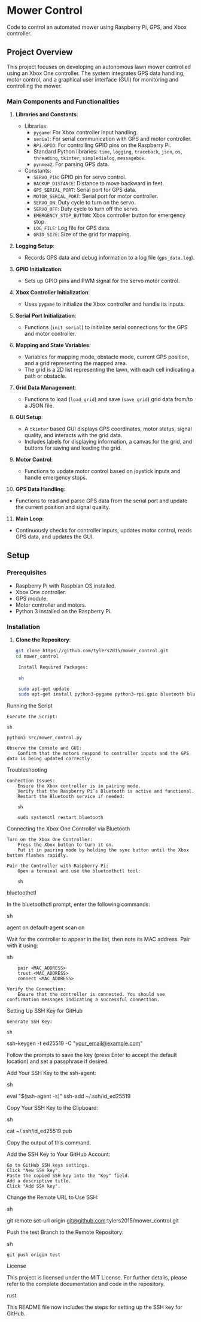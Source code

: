 # Mower Control

Code to control an automated mower using Raspberry Pi, GPS, and Xbox controller.

## Project Overview

This project focuses on developing an autonomous lawn mower controlled using an Xbox One controller. The system integrates GPS data handling, motor control, and a graphical user interface (GUI) for monitoring and controlling the mower.

### Main Components and Functionalities

1. **Libraries and Constants**:
   - Libraries: 
     - `pygame`: For Xbox controller input handling.
     - `serial`: For serial communication with GPS and motor controller.
     - `RPi.GPIO`: For controlling GPIO pins on the Raspberry Pi.
     - Standard Python libraries: `time`, `logging`, `traceback`, `json`, `os`, `threading`, `tkinter`, `simpledialog`, `messagebox`.
     - `pynmea2`: For parsing GPS data.
   - Constants:
     - `SERVO_PIN`: GPIO pin for servo control.
     - `BACKUP_DISTANCE`: Distance to move backward in feet.
     - `GPS_SERIAL_PORT`: Serial port for GPS data.
     - `MOTOR_SERIAL_PORT`: Serial port for motor controller.
     - `SERVO_ON`: Duty cycle to turn on the servo.
     - `SERVO_OFF`: Duty cycle to turn off the servo.
     - `EMERGENCY_STOP_BUTTON`: Xbox controller button for emergency stop.
     - `LOG_FILE`: Log file for GPS data.
     - `GRID_SIZE`: Size of the grid for mapping.

2. **Logging Setup**:
   - Records GPS data and debug information to a log file (`gps_data.log`).

3. **GPIO Initialization**:
   - Sets up GPIO pins and PWM signal for the servo motor control.

4. **Xbox Controller Initialization**:
   - Uses `pygame` to initialize the Xbox controller and handle its inputs.

5. **Serial Port Initialization**:
   - Functions (`init_serial`) to initialize serial connections for the GPS and motor controller.

6. **Mapping and State Variables**:
   - Variables for mapping mode, obstacle mode, current GPS position, and a grid representing the mapped area.
   - The grid is a 2D list representing the lawn, with each cell indicating a path or obstacle.

7. **Grid Data Management**:
   - Functions to load (`load_grid`) and save (`save_grid`) grid data from/to a JSON file.

8. **GUI Setup**:
   - A `tkinter` based GUI displays GPS coordinates, motor status, signal quality, and interacts with the grid data.
   - Includes labels for displaying information, a canvas for the grid, and buttons for saving and loading the grid.

9. **Motor Control**:
   - Functions to update motor control based on joystick inputs and handle emergency stops.

10. **GPS Data Handling**:
   - Functions to read and parse GPS data from the serial port and update the current position and signal quality.

11. **Main Loop**:
   - Continuously checks for controller inputs, updates motor control, reads GPS data, and updates the GUI.

## Setup

### Prerequisites

- Raspberry Pi with Raspbian OS installed.
- Xbox One controller.
- GPS module.
- Motor controller and motors.
- Python 3 installed on the Raspberry Pi.

### Installation

1. **Clone the Repository**:
   ```sh
   git clone https://github.com/tylers2015/mower_control.git
   cd mower_control

    Install Required Packages:

    sh

    sudo apt-get update
    sudo apt-get install python3-pygame python3-rpi.gpio bluetooth bluez blueman

Running the Script

    Execute the Script:

    sh

    python3 src/mower_control.py

    Observe the Console and GUI:
        Confirm that the motors respond to controller inputs and the GPS data is being updated correctly.

Troubleshooting

    Connection Issues:
        Ensure the Xbox controller is in pairing mode.
        Verify that the Raspberry Pi’s Bluetooth is active and functional.
        Restart the Bluetooth service if needed:

        sh

        sudo systemctl restart bluetooth

Connecting the Xbox One Controller via Bluetooth

    Turn on the Xbox One Controller:
        Press the Xbox button to turn it on.
        Put it in pairing mode by holding the sync button until the Xbox button flashes rapidly.

    Pair the Controller with Raspberry Pi:
        Open a terminal and use the bluetoothctl tool:

        sh

bluetoothctl

In the bluetoothctl prompt, enter the following commands:

sh

agent on
default-agent
scan on

Wait for the controller to appear in the list, then note its MAC address. Pair with it using:

sh

        pair <MAC_ADDRESS>
        trust <MAC_ADDRESS>
        connect <MAC_ADDRESS>

    Verify the Connection:
        Ensure that the controller is connected. You should see confirmation messages indicating a successful connection.

Setting Up SSH Key for GitHub

    Generate SSH Key:

    sh

ssh-keygen -t ed25519 -C "your_email@example.com"

Follow the prompts to save the key (press Enter to accept the default location) and set a passphrase if desired.

Add Your SSH Key to the ssh-agent:

sh

eval "$(ssh-agent -s)"
ssh-add ~/.ssh/id_ed25519

Copy Your SSH Key to the Clipboard:

sh

cat ~/.ssh/id_ed25519.pub

Copy the output of this command.

Add the SSH Key to Your GitHub Account:

    Go to GitHub SSH keys settings.
    Click "New SSH key".
    Paste the copied SSH key into the "Key" field.
    Add a descriptive title.
    Click "Add SSH key".

Change the Remote URL to Use SSH:

sh

git remote set-url origin git@github.com:tylers2015/mower_control.git

Push the test Branch to the Remote Repository:

sh

    git push origin test

License

This project is licensed under the MIT License. For further details, please refer to the complete documentation and code in the repository.

rust


This README file now includes the steps for setting up the SSH key for GitHub.

